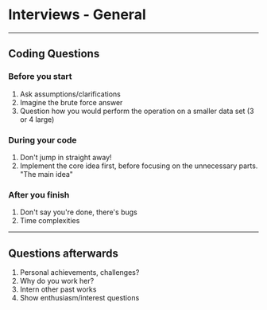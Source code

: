 # Interviews - General
---
## Coding Questions
### Before you start
1. Ask assumptions/clarifications
2. Imagine the brute force answer
3. Question how you would perform the operation on a smaller data set (3 or 4 large)

### During your code
1. Don't jump in straight away!
2. Implement the core idea first, before focusing on the unnecessary parts. "The main idea"

### After you finish
1. Don't say you're done, there's bugs
2. Time complexities

---
## Questions afterwards
1. Personal achievements, challenges?
2. Why do you work her?
3. Intern other past works
4. Show enthusiasm/interest questions

